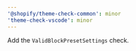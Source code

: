 ```yaml
---
'@shopify/theme-check-common': minor
'theme-check-vscode': minor
---
```


Add the `ValidBlockPresetSettings` check.
